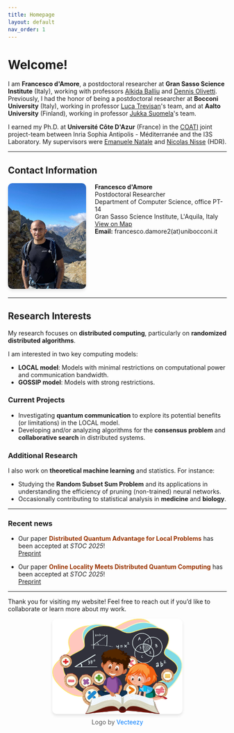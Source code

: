 ```yaml
---
title: Homepage
layout: default
nav_order: 1
---
```


# Welcome!

I am **Francesco d'Amore**, a postdoctoral researcher at **Gran Sasso Science Institute** (Italy), working with professors [Alkida Balliu](https://alkida.net/) and [Dennis Olivetti](https://olidennis.github.io/).
Previously, I had the honor of being a postdoctoral researcher at **Bocconi University** (Italy), working in professor [Luca Trevisan](https://lucatrevisan.github.io/)'s team, and at **Aalto University** (Finland), working in professor [Jukka Suomela](https://jukkasuomela.fi/)'s team.  

I earned my Ph.D. at **Université Côte D'Azur** (France) in the [COATI](https://team.inria.fr/coati/) joint project-team between Inria Sophia Antipolis - Méditerranée and the I3S Laboratory. My supervisors were [Emanuele Natale](https://natema.github.io/ema-webpage/) and [Nicolas Nisse](http://www-sop.inria.fr/members/Nicolas.Nisse/) (HDR).

---

## Contact Information

<div style="display: flex; align-items: flex-start; gap: 20px; margin-bottom: 20px;">
  <img src="./assets/images/mercantour.jpg" alt="Parc national du Mercantour" style="width: 180px; border-radius: 10px; box-shadow: 0 4px 6px rgba(0, 0, 0, 0.1);"/>
  <div>
    <strong>Francesco d'Amore</strong><br>
    Postdoctoral Researcher<br>
    Department of Computer Science, office PT-14<br>
    Gran Sasso Science Institute, L'Aquila, Italy<br>
    <a href="https://maps.app.goo.gl/QWWZPcZBChf3x9BR6">View on Map</a><br>
    <strong>Email:</strong> francesco.damore2<span>(at)</span>unibocconi.it
  </div>
</div>

---

## Research Interests

My research focuses on **distributed computing**, particularly on **randomized distributed algorithms**.  

I am interested in two key computing models:
- **LOCAL model**: Models with minimal restrictions on computational power and communication bandwidth.
- **GOSSIP model**: Models with strong restrictions.

### Current Projects
- Investigating **quantum communication** to explore its potential benefits (or limitations) in the LOCAL model.
- Developing and/or analyzing algorithms for the **consensus problem** and **collaborative search** in distributed systems.

### Additional Research
I also work on **theoretical machine learning** and statistics. For instance:
- Studying the **Random Subset Sum Problem** and its applications in understanding the efficiency of pruning (non-trained) neural networks.  
- Occasionally contributing to statistical analysis in **medicine** and **biology**.

---

### Recent news

- Our paper **<span style="color:#993300">Distributed Quantum Advantage for Local Problems</span>** has been accepted at *STOC 2025*!    
[Preprint](https://arxiv.org/abs/2411.03240)

- Our paper **<span style="color:#993300">Online Locality Meets Distributed Quantum Computing</span>** has been accepted at *STOC 2025*!    
[Preprint](https://arxiv.org/abs/2403.01903)

---

Thank you for visiting my website! Feel free to reach out if you’d like to collaborate or learn more about my work.

<div style="display: flex; flex-direction: column; align-items: center; gap: 10px; margin-bottom: 20px;">
  <!-- Image -->
  <img src="./assets/images/motto.png" alt="my-mood" style="width: 300px; border-radius: 10px; box-shadow: 0 4px 6px rgba(0, 0, 0, 0.1);"/>

  <!-- Credit Text -->
  <div style="text-align: center; font-size: 14px; color: #555;">
    Logo by <a href="https://www.vecteezy.com/" target="_blank" style="color: #007BFF; text-decoration: none;">Vecteezy</a>
  </div>
</div>
